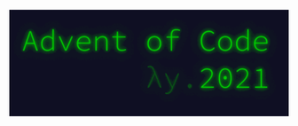 <p align="center">
   <img src="https://github.com/mtsochacki/advent-of-code/blob/wip-readme/2021/extras/aoc2021.gif" />
</p>
